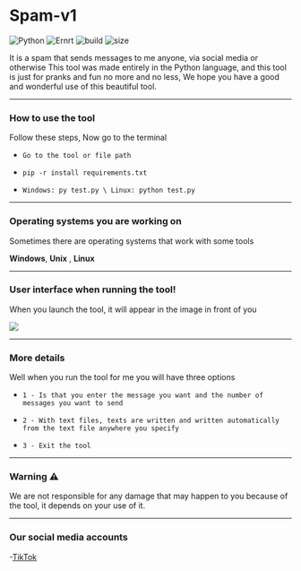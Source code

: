 # Spam-v1
![Python](https://img.shields.io/static/v1?label=Python&message=3.9.4&color=informational)
![Ernrt](https://img.shields.io/static/v1?label=System&message=Windows,%20Linux,%20Unix&color=yellowgreen)
![build](https://img.shields.io/badge/build-passing-brightgreen)
![size](https://img.shields.io/static/v1?label=minified%20size&message=2.679%20bt&color=orange)

It is a spam that sends messages to me anyone, via social media or otherwise
This tool was made entirely in the Python language, and this tool is just for pranks and fun no more and no less, We hope you have a good and wonderful use of this beautiful tool.

------------------------------------------------------------------------
### How to use the tool

Follow these steps, Now go to the terminal

* `Go to the tool or file path`

* `pip -r install requirements.txt`

* `Windows: py test.py \ Linux: python test.py`

------------------------------------------------------------------------
### Operating systems you are working on

Sometimes there are operating systems that work with some tools

 **Windows**,
 **Unix** ,
 **Linux**

------------------------------------------------------------------------
### User interface when running the tool!

When you launch the tool, it will appear in the image in front of you

<img src="https://i.imgur.com/y21DWX0.png">

------------------------------------------------------------------------
### More details

Well when you run the tool for me you will have three options

* `1 - Is that you enter the message you want and the number of messages you want to send`

* `2 - With text files, texts are written and written automatically from the text file anywhere you specify`

* `3 - Exit the tool`

------------------------------------------------------------------------
### Warning ⚠

We are not responsible for any damage that may happen to you because of the tool, it depends on your use of it.

------------------------------------------------------------------------
### Our social media accounts

-[TikTok](https://www.tiktok.com/@l.7a)




